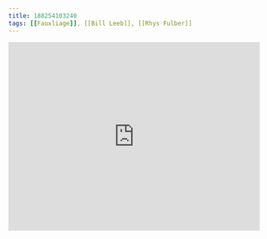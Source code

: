 ```yaml
---
title: 188254103240
tags: [[Fauxliage]], [[Bill Leeb]], [[Rhys Fulber]]
---
```

<iframe allow="accelerometer; autoplay; clipboard-write; encrypted-media; gyroscope; picture-in-picture" allowfullscreen="" frameborder="0" height="375" id="youtube_iframe" src="https://www.youtube.com/embed/EGPzE1qZWRA?feature=oembed&amp;enablejsapi=1&amp;origin=https://safe.txmblr.com&amp;wmode=opaque" width="500"></iframe>